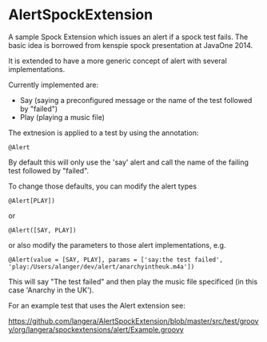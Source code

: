 # AlertSpockExtension

A sample Spock Extension which issues an alert if a spock test fails.
The basic idea is borrowed from kenspie spock presentation at JavaOne 2014.

It is extended to have a more generic concept of alert with several implementations.

Currently implemented are:

- Say (saying a preconfigured message or the name of the test followed by "failed")
- Play (playing a music file)

The extnesion is applied to a test by using the annotation:
```
@Alert
```
By default this will only use the 'say' alert and call the name of the failing test followed by "failed".

To change those defaults, you can modify the alert types

```
@Alert[PLAY])
```
or 
```
@Alert([SAY, PLAY])
```
or also modify the parameters to those alert implementations, e.g.

```
@Alert(value = [SAY, PLAY], params = ['say:the test failed', 'play:/Users/alanger/dev/alert/anarchyintheuk.m4a'])
```
This will say "The test failed" and then play the music file specificed (in this case 'Anarchy in the UK').

For an example test that uses the Alert extension see:

https://github.com/langera/AlertSpockExtension/blob/master/src/test/groovy/org/langera/spockextensions/alert/Example.groovy




